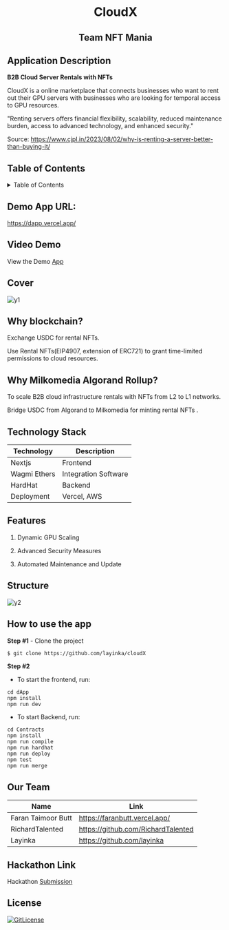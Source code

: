 <!-- PROJECT TITLE -->
  <h1 align="center">CloudX</h1>
 <h2 2 align="center">
    Team NFT Mania
    <br />
    </h2>

## Application Description

<p 2 align="left">
    <b> B2B Cloud Server Rentals with NFTs
    <br />
    </b></p>
CloudX is a online marketplace that connects businesses who want to rent out their GPU servers with businesses who are looking for temporal access to GPU resources.

"Renting servers offers financial flexibility, scalability, reduced maintenance burden, access to advanced technology, and enhanced security."

Source: https://www.cjpl.in/2023/08/02/why-is-renting-a-server-better-than-buying-it/

## Table of Contents
<details>
<summary>Table of Contents</summary>

- [Application Description](#application-description)
- [Table of Contents](#table-of-contents)
- [Application Deployed](#demo-app-url)
- [Project Demo](#demo)
- [Cover](#cover)
- [Why blockchain](#why-blockchain)
- [Why Milkomedia Algorand Rollup?](#why-milkomedia-algorand-rollup)
- [Technology Stack](#technology-stack)
- [Features](#features)
- [Structure](#structure)
- [How to use the app](#how-to-use-the-app)
- [Our Team](#our-team)
- [Hackathon Link](#hackathon-link)
- [References](#references)
- [License](#license)

</details>

## Demo App URL:
https://dapp.vercel.app/

## Video Demo

View the Demo [App](https://youtu.be/DP6sNf5o3a8)

## Cover
![y1](https://github.com/layinka/cloudX/blob/main/dApp/public/cloudx.gif)


## Why blockchain?

Exchange USDC for rental NFTs.

Use Rental NFTs(EIP4907, extension of ERC721) to grant time-limited permissions to cloud resources.

## Why Milkomedia Algorand Rollup?
To scale B2B cloud infrastructure rentals with NFTs from L2 to L1 networks.

Bridge USDC from Algorand to Milkomedia for minting rental NFTs .

## Technology Stack

| Technology       | Description                                   |
| ---------------- | --------------------------------------------- |
| Nextjs      | Frontend                             |
| Wagmi Ethers           | Integration Software                             |
| HardHat         |     Backend                       |
| Deployment       | Vercel, AWS                                |

## Features

1. Dynamic GPU Scaling

2. Advanced Security Measures

3. Automated Maintenance and Update


## Structure

![y2](https://github.com/layinka/cloudX/blob/main/dApp/public/technicalDetails.png)


## How to use the app

**Step #1** - Clone the project

```bash
$ git clone https://github.com/layinka/cloudX
```

**Step #2**

- To start the frontend, run: 
```
cd dApp
npm install 
npm run dev
```

- To start Backend, run: 
```
cd Contracts
npm install
npm run compile
npm run hardhat
npm run deploy
npm test
npm run merge
```

## Our Team

| Name            | Link                                   |
| --------------- | -------------------------------------- |
| Faran Taimoor Butt | https://faranbutt.vercel.app/ |
| RichardTalented| https://github.com/RichardTalented |
| Layinka | https://github.com/layinka|

## Hackathon Link

Hackathon [Submission](https://dorahacks.io/hackathon/build-a-bull/detail)

## License

[![GitLicense](https://img.shields.io/badge/License-MIT-lime.svg)](https://github.com/sandramsc/CultiVate/blob/master/LICENSE.md)

